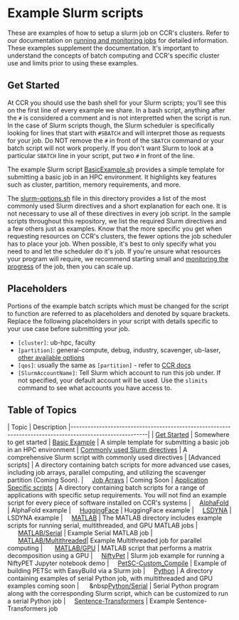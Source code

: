 # Example Slurm scripts

These are examples of how to setup a slurm job on CCR's clusters. Refer to our documentation on [running and monitoring jobs](https://docs.ccr.buffalo.edu/en/latest/hpc/jobs/) for detailed information.  These examples supplement the documentation.  It's important to understand the concepts of batch computing and CCR's specific cluster use and limits prior to using these examples.

## Get Started

At CCR you should use the bash shell for your Slurm scripts; you'll see this on the first line of every example we share.  In a bash script, anything after the `#` is considered a comment and is not interpretted when the script is run.  In the case of Slurm scripts though, the Slurm scheduler is specifically looking for lines that start with `#SBATCH` and will interpret those as requests for your job.  Do NOT remove the `#` in front of the `SBATCH` command or your batch script will not work properly.  If you don't want Slurm to look at a particular `SBATCH` line in your script, put two `#` in front of the line.

The example Slurm script [BasicExample.sh](BasicExample.sh) provides a simple template for submitting a basic job in an HPC environment. It highlights key features such as cluster, partition, memory requirements, and more.

The [slurm-options.sh](slurm-options.sh) file in this directory provides a list of the most commonly used Slurm directives and a short explanation for each one.  It is not necessary to use all of these directives in every job script.  In the sample scripts throughout this repository, we list the required Slurm directives and a few others just as examples.  Know that the more specific you get when requesting resources on CCR's clusters, the fewer options the job scheduler has to place your job.  When possible, it's best to only specify what you need to and let the scheduler do it's job.  If you're unsure what resources your program will require, we recommend starting small and [monitoring the progress](https://docs.ccr.buffalo.edu/en/latest/hpc/jobs/#monitoring-jobs) of the job, then you can scale up.  

## Placeholders

Portions of the example batch scripts which must be changed for the script to function are referred to as placeholders and denoted by square brackets. Replace the following placeholders in your 
script with details specific to your use case before submitting your job.

- `[cluster]`: ub-hpc, faculty
- `[partition]`: general-compute, debug, industry, scavenger, ub-laser, [other available options](https://docs.ccr.buffalo.edu/en/latest/hpc/clusters/#ub-hpc-compute-cluster)
- `[qos]`: usually the same as `[partition]` - refer to [CCR docs](https://docs.ccr.buffalo.edu/en/latest/hpc/jobs/#slurm-directives-partitions-qos)
- `[SlurmAccountName]`: Tell Slurm which account to run this job under. If not specified, your default account will be used. Use the `slimits` command to see what accounts you have access to.

## Table of Topics

| Topic                                                                                                   | Description
|---------------------------------------------------------------------------------------------------------| 
| [Get Started](#get-started)                                                                             | Somewhere to get started
| [Basic Example](./BasicExample.sh)                                                                      | A simple template for submitting a basic job in an HPC environment
| [Commonly used Slurm directives](./slurm-options.sh)                                                    | A comprehensive Slurm script with commonly used directives
| [Advanced scripts]                                                                                      | A directory containing batch scripts for more advanced use cases, including job arrays, parallel computing, and utilizing the scavenger partition (Coming Soon).
| &nbsp;&nbsp;&nbsp;&nbsp;[Job Arrays](./1_Advanced/JobArrays)                                            | Coming Soon
| [Application Specific scripts](./2_ApplicationSpecific)                                                 | A directory containing batch scripts for a range of applications with specific setup requirements. You will not find an example script for every piece of software installed on CCR's systems
| &nbsp;&nbsp;&nbsp;&nbsp;[AlphaFold](./2_ApplicationSpecific/alphafold)                                  | AlphaFold example
| &nbsp;&nbsp;&nbsp;&nbsp;[HuggingFace](./2_ApplicationSpecific/huggingface)                              | HuggingFace example
| &nbsp;&nbsp;&nbsp;&nbsp;[LSDYNA](./2_ApplicationSpecific/lsdyna)                                        | LSDYNA example
| &nbsp;&nbsp;&nbsp;&nbsp;[MATLAB](./2_ApplicationSpecific/matlab)                                        | The MATLAB directory includes example scripts for running serial, multithreaded, and GPU MATLAB jobs
| &nbsp;&nbsp;&nbsp;&nbsp;&nbsp;&nbsp;[MATLAB/Serial](./2_ApplicationSpecific/matlab/serial)              | Example Serial MATLAB job
| &nbsp;&nbsp;&nbsp;&nbsp;&nbsp;&nbsp;[MATLAB/Multithreaded](./2_ApplicationSpecific/matlab/multithreaded)| Example Multithreaded job for parallel computing
| &nbsp;&nbsp;&nbsp;&nbsp;&nbsp;&nbsp;[MATLAB/GPU](./2_ApplicationSpecific/matlab/GPU)                    | MATLAB script that performs a matrix decomposition using a GPU
| &nbsp;&nbsp;&nbsp;&nbsp;[NiftyPet](./2_ApplicationSpecific/niftypet)                                    | Slurm job example for running a NiftyPET Jupyter notebook demo
| &nbsp;&nbsp;&nbsp;&nbsp;[PetSC-Custom_Compile](./2_ApplicationSpecific/petsc-custom-compile)            | Example of building PETSc with EasyBuild via a Slurm job
| &nbsp;&nbsp;&nbsp;&nbsp;[Python](./2_ApplicationSpecific/python)                                        | A directory containing examples of serial Python job, with multithreaded and GPU examples coming soon
| &nbsp;&nbsp;&nbsp;&nbsp;&nbsp;&nbsp[Python/Serial](./2_ApplicationSpecific/python/serial)               | Serial Python program along with the corresponding Slurm script, which can be customized to run a serial Python job
| &nbsp;&nbsp;&nbsp;&nbsp;[Sentence-Transformers](./2_ApplicationSpecific/sentence-transformers)          | Example Sentence-Transformers job
